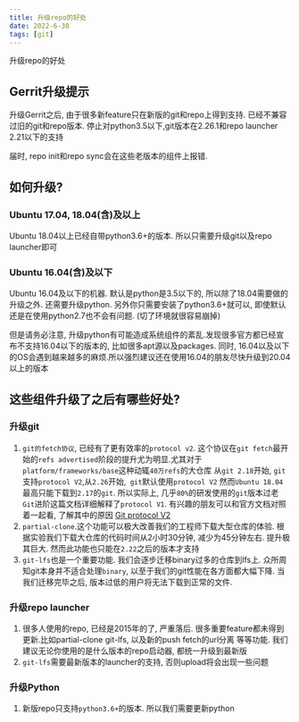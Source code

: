 ```yaml
---
title: 升级repo的好处
date: 2022-6-30
tags: [git]
---
```


升级repo的好处

<!--more-->

## Gerrit升级提示
升级Gerrit之后, 由于很多新feature只在新版的git和repo上得到支持. 已经不兼容过旧的git和repo版本. 
停止对python3.5以下,git版本在2.26.1和repo launcher 2.21以下的支持

届时, repo init和repo sync会在这些老版本的组件上报错.

## 如何升级?
### Ubuntu 17.04, 18.04(含)及以上
Ubuntu 18.04以上已经自带python3.6+的版本. 所以只需要升级git以及repo launcher即可

### Ubuntu 16.04(含)及以下
Ubuntu 16.04及以下的机器. 默认是python是3.5以下的, 所以除了18.04需要做的升级之外. 还需要升级python.
另外你只需要安装了python3.6+就可以, 即使默认还是在使用python2.7也不会有问题. (切了环境就很容易崩掉)

但是请务必注意, 升级python有可能造成系统组件的紊乱.发现很多官方都已经宣布不支持16.04以下的版本的, 比如很多apt源以及packages. 同时, 16.04以及以下的OS会遇到越来越多的麻烦.所以强烈建议还在使用16.04的朋友尽快升级到20.04以上的版本

## 这些组件升级了之后有哪些好处?

### 升级git
1. `git的fetch协议`, 已经有了更有效率的`protocol v2`. 这个协议在`git fetch`最开始的`refs advertised`阶段的提升尤为明显.尤其对于`platform/frameworks/base`这种动辄`40万refs`的大仓库
从`git 2.18`开始, `git`支持`protocol V2`,从`2.26`开始,` git`默认使用`protocol V2`
然而`Ubuntu 18.04`最高只能下载到`2.17`的`git`. 所以实际上, 几乎`80%`的研发使用的`git`版本过老
`Git`进阶这篇文档详细解释了`protocol V1`. 有兴趣的朋友可以和官方文档对照着一起看, 了解其中的原因 [Git protocol V2](https://git-scm.com/docs/protocol-v2)
2. `partial-clone`.这个功能可以极大改善我们的工程师下载大型仓库的体验. 根据实验我们下载大仓库的代码时间从2小时30分钟, 减少为45分钟左右. 提升极其巨大.
然而此功能也只能在`2.22`之后的版本才支持
3. `git-lfs`也是一个重要功能. 我们会逐步迁移binary过多的仓库到lfs上. 众所周知git本身并不适合处理`binary`, 以至于我们的git性能在各方面都大幅下降. 当我们迁移完毕之后, 版本过低的用户将无法下载到正常的文件.

### 升级repo launcher
1. 很多人使用的repo, 已经是2015年的了, 严重落后. 很多重要feature都未得到更新.比如partial-clone git-lfs, 以及新的push fetch的url分离 等等功能. 我们建议无论你使用的是什么版本的repo启动器, 都统一升级到最新版
2. `git-lfs`需要最新版本的launcher的支持, 否则upload将会出现一些问题

### 升级Python
1. 新版repo只支持`python3.6+`的版本. 所以我们需要更新python